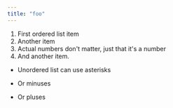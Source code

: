 ```yaml
---
title: "foo"
---
```


1. First ordered list item
2. Another item
1. Actual numbers don't matter, just that it's a number
4. And another item.


* Unordered list can use asterisks
- Or minuses
+ Or pluses